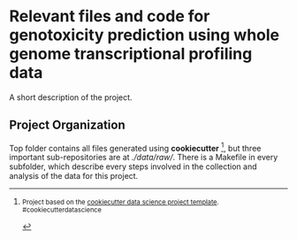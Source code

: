 Relevant files and code for genotoxicity prediction using whole genome transcriptional profiling data
==============================

A short description of the project.

Project Organization
------------
Top folder contains all files generated using **cookiecutter** [^1], but three important sub-repositories are at *./data/raw/*. There is a Makefile in every subfolder, which describe every steps involved in the collection and analysis of the data for this project.


[^1]: <p><small>Project based on the <a target="_blank" href="https://drivendata.github.io/cookiecutter-data-science/">cookiecutter data science project template</a>. #cookiecutterdatascience</small></p>
